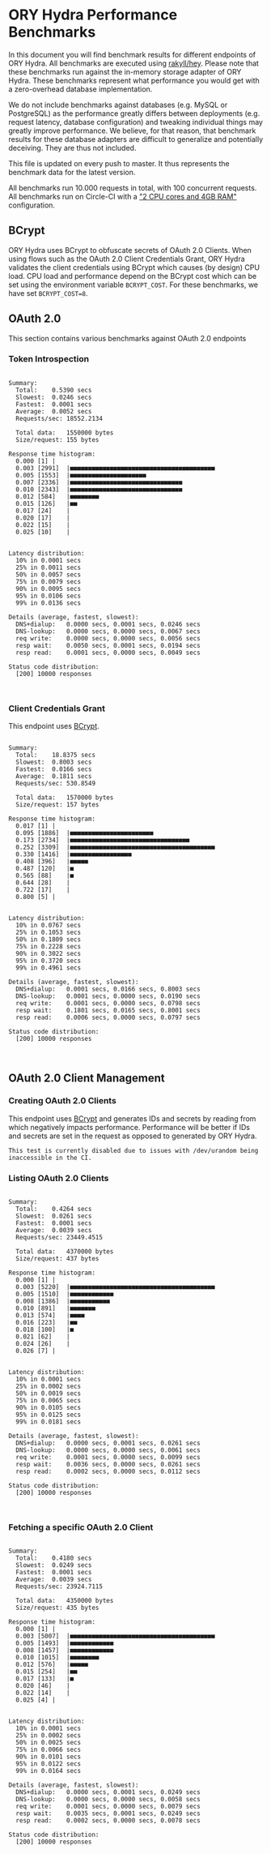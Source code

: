 # ORY Hydra Performance Benchmarks

In this document you will find benchmark results for different endpoints of ORY
Hydra. All benchmarks are executed using
[rakyll/hey](https://github.com/rakyll/hey). Please note that these benchmarks
run against the in-memory storage adapter of ORY Hydra. These benchmarks
represent what performance you would get with a zero-overhead database
implementation.

We do not include benchmarks against databases (e.g. MySQL or PostgreSQL) as the
performance greatly differs between deployments (e.g. request latency, database
configuration) and tweaking individual things may greatly improve performance.
We believe, for that reason, that benchmark results for these database adapters
are difficult to generalize and potentially deceiving. They are thus not
included.

This file is updated on every push to master. It thus represents the benchmark
data for the latest version.

All benchmarks run 10.000 requests in total, with 100 concurrent requests. All
benchmarks run on Circle-CI with a
["2 CPU cores and 4GB RAM"](https://support.circleci.com/hc/en-us/articles/360000489307-Why-do-my-tests-take-longer-to-run-on-CircleCI-than-locally-)
configuration.

## BCrypt

ORY Hydra uses BCrypt to obfuscate secrets of OAuth 2.0 Clients. When using
flows such as the OAuth 2.0 Client Credentials Grant, ORY Hydra validates the
client credentials using BCrypt which causes (by design) CPU load. CPU load and
performance depend on the BCrypt cost which can be set using the environment
variable `BCRYPT_COST`. For these benchmarks, we have set `BCRYPT_COST=8`.

## OAuth 2.0

This section contains various benchmarks against OAuth 2.0 endpoints

### Token Introspection

```

Summary:
  Total:	0.5390 secs
  Slowest:	0.0246 secs
  Fastest:	0.0001 secs
  Average:	0.0052 secs
  Requests/sec:	18552.2134

  Total data:	1550000 bytes
  Size/request:	155 bytes

Response time histogram:
  0.000 [1]	|
  0.003 [2991]	|■■■■■■■■■■■■■■■■■■■■■■■■■■■■■■■■■■■■■■■■
  0.005 [1553]	|■■■■■■■■■■■■■■■■■■■■■
  0.007 [2336]	|■■■■■■■■■■■■■■■■■■■■■■■■■■■■■■■
  0.010 [2343]	|■■■■■■■■■■■■■■■■■■■■■■■■■■■■■■■
  0.012 [584]	|■■■■■■■■
  0.015 [126]	|■■
  0.017 [24]	|
  0.020 [17]	|
  0.022 [15]	|
  0.025 [10]	|


Latency distribution:
  10% in 0.0001 secs
  25% in 0.0011 secs
  50% in 0.0057 secs
  75% in 0.0079 secs
  90% in 0.0095 secs
  95% in 0.0106 secs
  99% in 0.0136 secs

Details (average, fastest, slowest):
  DNS+dialup:	0.0000 secs, 0.0001 secs, 0.0246 secs
  DNS-lookup:	0.0000 secs, 0.0000 secs, 0.0067 secs
  req write:	0.0000 secs, 0.0000 secs, 0.0056 secs
  resp wait:	0.0050 secs, 0.0001 secs, 0.0194 secs
  resp read:	0.0001 secs, 0.0000 secs, 0.0049 secs

Status code distribution:
  [200]	10000 responses



```

### Client Credentials Grant

This endpoint uses [BCrypt](#bcrypt).

```

Summary:
  Total:	18.8375 secs
  Slowest:	0.8003 secs
  Fastest:	0.0166 secs
  Average:	0.1811 secs
  Requests/sec:	530.8549

  Total data:	1570000 bytes
  Size/request:	157 bytes

Response time histogram:
  0.017 [1]	|
  0.095 [1886]	|■■■■■■■■■■■■■■■■■■■■■■■
  0.173 [2734]	|■■■■■■■■■■■■■■■■■■■■■■■■■■■■■■■■■
  0.252 [3309]	|■■■■■■■■■■■■■■■■■■■■■■■■■■■■■■■■■■■■■■■■
  0.330 [1416]	|■■■■■■■■■■■■■■■■■
  0.408 [396]	|■■■■■
  0.487 [120]	|■
  0.565 [88]	|■
  0.644 [28]	|
  0.722 [17]	|
  0.800 [5]	|


Latency distribution:
  10% in 0.0767 secs
  25% in 0.1053 secs
  50% in 0.1809 secs
  75% in 0.2228 secs
  90% in 0.3022 secs
  95% in 0.3720 secs
  99% in 0.4961 secs

Details (average, fastest, slowest):
  DNS+dialup:	0.0001 secs, 0.0166 secs, 0.8003 secs
  DNS-lookup:	0.0001 secs, 0.0000 secs, 0.0190 secs
  req write:	0.0001 secs, 0.0000 secs, 0.0798 secs
  resp wait:	0.1801 secs, 0.0165 secs, 0.8001 secs
  resp read:	0.0006 secs, 0.0000 secs, 0.0797 secs

Status code distribution:
  [200]	10000 responses



```

## OAuth 2.0 Client Management

### Creating OAuth 2.0 Clients

This endpoint uses [BCrypt](#bcrypt) and generates IDs and secrets by reading
from which negatively impacts performance. Performance will be better if IDs and
secrets are set in the request as opposed to generated by ORY Hydra.

```
This test is currently disabled due to issues with /dev/urandom being inaccessible in the CI.
```

### Listing OAuth 2.0 Clients

```

Summary:
  Total:	0.4264 secs
  Slowest:	0.0261 secs
  Fastest:	0.0001 secs
  Average:	0.0039 secs
  Requests/sec:	23449.4515

  Total data:	4370000 bytes
  Size/request:	437 bytes

Response time histogram:
  0.000 [1]	|
  0.003 [5220]	|■■■■■■■■■■■■■■■■■■■■■■■■■■■■■■■■■■■■■■■■
  0.005 [1510]	|■■■■■■■■■■■■
  0.008 [1386]	|■■■■■■■■■■■
  0.010 [891]	|■■■■■■■
  0.013 [574]	|■■■■
  0.016 [223]	|■■
  0.018 [100]	|■
  0.021 [62]	|
  0.024 [26]	|
  0.026 [7]	|


Latency distribution:
  10% in 0.0001 secs
  25% in 0.0002 secs
  50% in 0.0019 secs
  75% in 0.0065 secs
  90% in 0.0105 secs
  95% in 0.0125 secs
  99% in 0.0181 secs

Details (average, fastest, slowest):
  DNS+dialup:	0.0000 secs, 0.0001 secs, 0.0261 secs
  DNS-lookup:	0.0000 secs, 0.0000 secs, 0.0061 secs
  req write:	0.0001 secs, 0.0000 secs, 0.0099 secs
  resp wait:	0.0036 secs, 0.0000 secs, 0.0261 secs
  resp read:	0.0002 secs, 0.0000 secs, 0.0112 secs

Status code distribution:
  [200]	10000 responses



```

### Fetching a specific OAuth 2.0 Client

```

Summary:
  Total:	0.4180 secs
  Slowest:	0.0249 secs
  Fastest:	0.0001 secs
  Average:	0.0039 secs
  Requests/sec:	23924.7115

  Total data:	4350000 bytes
  Size/request:	435 bytes

Response time histogram:
  0.000 [1]	|
  0.003 [5007]	|■■■■■■■■■■■■■■■■■■■■■■■■■■■■■■■■■■■■■■■■
  0.005 [1493]	|■■■■■■■■■■■■
  0.008 [1457]	|■■■■■■■■■■■■
  0.010 [1015]	|■■■■■■■■
  0.012 [576]	|■■■■■
  0.015 [254]	|■■
  0.017 [133]	|■
  0.020 [46]	|
  0.022 [14]	|
  0.025 [4]	|


Latency distribution:
  10% in 0.0001 secs
  25% in 0.0002 secs
  50% in 0.0025 secs
  75% in 0.0066 secs
  90% in 0.0101 secs
  95% in 0.0122 secs
  99% in 0.0164 secs

Details (average, fastest, slowest):
  DNS+dialup:	0.0000 secs, 0.0001 secs, 0.0249 secs
  DNS-lookup:	0.0000 secs, 0.0000 secs, 0.0058 secs
  req write:	0.0001 secs, 0.0000 secs, 0.0079 secs
  resp wait:	0.0035 secs, 0.0001 secs, 0.0249 secs
  resp read:	0.0002 secs, 0.0000 secs, 0.0078 secs

Status code distribution:
  [200]	10000 responses



```
